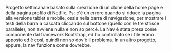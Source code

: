  Progetto settimanale basato sulla creazione di un clone della home page e della pagina profilo di Netflix.
Ps: c'è un errore quando si riduce la pagina alla versione tablet e mobile, ossia nella barra di navigazione, per mostrare i testi della barra a cascata cliccando sul bottone (quello con le tre strisce parallele), non avviene nulla e non so percè. La Nav è stata presa come componente dal framework Bootstrap, ed ho controllato se i file erano apposto ed è così, quindi non so dov'è il problema.
In un altro progetto, eppure, la nav funziona come dovrebbe.

